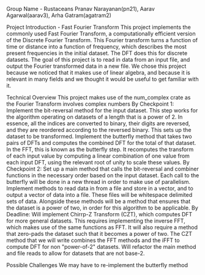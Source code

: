 Group Name - Rustaceans
Pranav Narayanan(pn21), Aarav Agarwal(aarav3), Arha Gatram(agatram2)

Project Introduction - Fast Fourier Transform
This project implements the commonly used Fast Fourier Transform, a computationally efficient version of the Discrete Fourier Transform. This Fourier transform turns a function of time or distance into a function of frequency, which describes the most present frequencies in the initial dataset. The DFT does this for discrete datasets. The goal of this project is to read in data from an input file, and output the Fourier transformed data in a new file. We chose this project because we noticed that it makes use of linear algebra, and because it is relevant in many fields and we thought it would be useful to get familiar with it.

Technical Overview
This project makes use of the num_complex crate as the Fourier Transform involves complex numbers
  By Checkpoint 1:
    Implement the bit-reversal method for the input dataset. This step works for the algorithm operating on datasets of a length that is a power of 2. In essence, all the indices are converted to binary, their digits are reversed, and they are reordered according to the reversed binary. This sets up the dataset to be transformed.
    Implement the butterfly method that takes two pairs of DFTs and computes the combined DFT for the total of that dataset. In the FFT, this is known as the butterfly step. It recomputes the transform of each input value by computing a linear combination of one value from each input DFT, using the relevant root of unity to scale these values.
  By Checkpoint 2:
    Set up a main method that calls the bit-reversal and combiner functions in the necessary order based on the input dataset. Each call to the butterfly will be done in a new thread in order to make use of parallelism.
    Implement methods to read data in from a file and store in a vector, and to output a vector of data into a file. These files will be whitespace delimited sets of data. Alongside these methods will be a method that ensures that the dataset is a power of two, in order for this algorithm to be applicable.
  By Deadline:
    Will implement Chirrp-Z Transform (CZT), which computes DFT for more general datasets. This requires implementing the inverse FFT, which makes use of the same functions as FFT. It will also require a method that zero-pads the dataset such that it becomes a power of two. The CZT method that we will write combines the FFT methods and the iFFT to compute DFT for non "power-of-2" datasets.
    Will refactor the main method and file reads to allow for datasets that are not base-2.

Possible Challenges
  We may have to re-implement the butterfly method 
